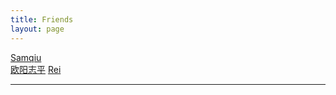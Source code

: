 ```yaml
---
title: Friends
layout: page
---
```


[Samqiu](https://samqiu.com)  
[欧阳志平](http://www.yangzhiping.com)
[Rei](http://chloerei.com)  

---
